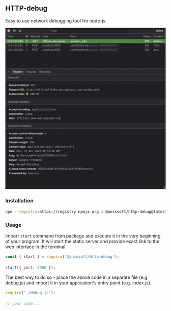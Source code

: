 ## HTTP-debug 

Easy to use network debugging tool fro node-js

![UI Example](screenshots/ui.png)

### Installation

```sh
npm --registry=https://registry.npmjs.org i @anissoft/http-debug@latest --no-save
```

### Usage

Import `start` command from package and execute it in the very beginning of your program. It will start the static server and provide exact link to the web interface in the terminal.

```js
const { start } = require('@anissoft/http-debug');

start({ port: 4900 });
```

The best way to do so -  place the above code in a separate file (e.g. debug.js) and import it in your application's entry point (e.g. index.js).

```js
require('./debug.js');

// your code...
```
